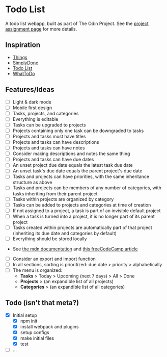 # Todo List

A todo list webapp, built as part of The Odin Project. See the [project assignment page](https://www.theodinproject.com/lessons/node-path-javascript-todo-list) for more details.

## Inspiration

- [Things](https://culturedcode.com/things/)
- [SimplyDone](https://dot-sky.github.io/todo-app/)
- [Todo List](https://michalosman.github.io/todo-list/)
- [WhatToDo](https://khunhour.github.io/todo_list/)

## Features/Ideas

- [ ] Light & dark mode
- [ ] Mobile first design
- [ ] Tasks, projects, and categories
- [ ] Everything is editable
- [ ] Tasks can be upgraded to projects
- [ ] Projects containing only one task can be downgraded to tasks
- [ ] Projects and tasks must have titles
- [ ] Projects and tasks can have descriptions
- [ ] Projects and tasks can have notes
- [ ] Consider making descriptions and notes the same thing
- [ ] Projects and tasks can have due dates
- [ ] An unset project due date equals the latest task due date
- [ ] An unset task's due date equals the parent project's due date
- [ ] Tasks and projects can have priorities, with the same inheritance structure as above
- [ ] Tasks and projects can be members of any number of categories, with tasks inheriting from their parent project
- [ ] Tasks within projects are organized by category
- [ ] Tasks can be added to projects and categories at time of creation
- [ ] If not assigned to a project, a task is part of an invisible default project
- [ ] When a task is turned into a project, it is no longer part of its parent project
- [ ] Tasks created within projects are automatically part of that project (inheriting its due date and categories by default)
- [ ] Everything should be stored locally
 - See [the mdn documentation](https://developer.mozilla.org/en-US/docs/Web/API/Web_Storage_API/Using_the_Web_Storage_API) and [this freeCodeCamp article](https://www.freecodecamp.org/news/use-local-storage-in-modern-applications/)
- [ ] Consider an export and import function
- [ ] In all sections, sorting is prioritized: due date > priority > alphabetically
- [ ] The menu is organized: 
    - **Tasks** > Today > Upcoming (next 7 days) > All > Done
    - **Projects** > (an expandible list of all projects)
    - **Categories** > (an expandible list of all categories)

## Todo (isn't that meta?)

- [x] Initial setup
    - [x] npm init
    - [x] install webpack and plugins
    - [x] setup configs
    - [x] make initial files
    - [x] test
- [ ] ...